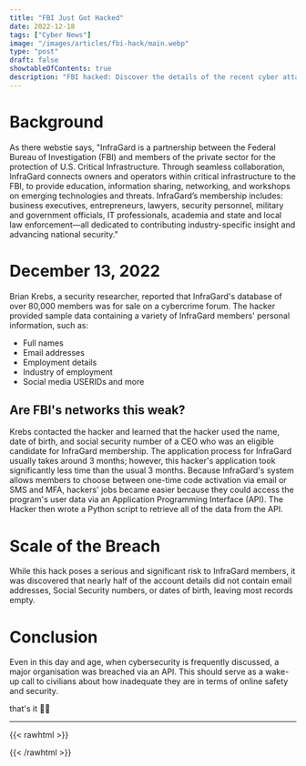 ```yaml
---
title: "FBI Just Got Hacked"
date: 2022-12-18
tags: ["Cyber News"]
image: "/images/articles/fbi-hack/main.webp"
type: "post"
draft: false
showtableOfContents: true
description: "FBI hacked: Discover the details of the recent cyber attack and what it means for cybersecurity. Read our article."
---
```


# Background
As there webstie says, "InfraGard is a partnership between the Federal Bureau of Investigation (FBI) and members of the private sector for the protection of U.S. Critical Infrastructure. Through seamless collaboration, InfraGard connects owners and operators within critical infrastructure to the FBI, to provide education, information sharing, networking, and workshops on emerging technologies and threats. InfraGard’s membership includes: business executives, entrepreneurs, lawyers, security personnel, military and government officials, IT professionals, academia and state and local law enforcement—all dedicated to contributing industry-specific insight and advancing national security."

# December 13, 2022
Brian Krebs, a security researcher, reported that InfraGard's database of over 80,000 members was for sale on a cybercrime forum. The hacker provided sample data containing a variety of InfraGard members' personal information, such as:

- Full names
- Email addresses
- Employment details
- Industry of employment
- Social media USERIDs and more

## Are FBI's networks this weak? 
Krebs contacted the hacker and learned that the hacker used the name, date of birth, and social security number of a CEO who was an eligible candidate for InfraGard membership. The application process for InfraGard usually takes around 3 months; however, this hacker's application took significantly less time than the usual 3 months. Because InfraGard's system allows members to choose between one-time code activation via email or SMS and MFA, hackers' jobs became easier because they could access the program's user data via an Application Programming Interface (API). The Hacker then wrote a Python script to retrieve all of the data from the API.

# Scale of the Breach
While this hack poses a serious and significant risk to InfraGard members, it was discovered that nearly half of the account details did not contain email addresses, Social Security numbers, or dates of birth, leaving most records empty.

# Conclusion
Even in this day and age, when cybersecurity is frequently discussed, a major organisation was breached via an API. This should serve as a wake-up call to civilians about how inadequate they are in terms of online safety and security.


that's it ✌🏽

-------------------------------------------------------------
{{< rawhtml >}} 
<script src="https://utteranc.es/client.js"
        repo="mansoorbarri/website"
        issue-term="title"
        theme="github-light"
        crossorigin="anonymous"
        async>
</script>
{{< /rawhtml >}}